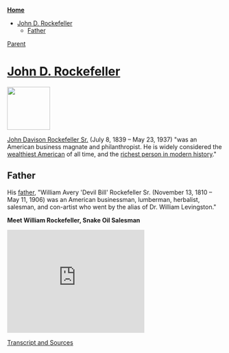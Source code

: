 <!-- START doctoc generated TOC please keep comment here to allow auto update -->
<!-- DON'T EDIT THIS SECTION, INSTEAD RE-RUN doctoc TO UPDATE -->
**[Home](#pages/blog/cv19/index)**

- [John D. Rockefeller](#john-d-rockefeller)
  - [Father](#father)

<!-- END doctoc generated TOC please keep comment here to allow auto update -->

[Parent](#pages/blog/cv19/people/index)

# [John D. Rockefeller](https://en.wikipedia.org/wiki/John_D._Rockefeller)

<img src="https://upload.wikimedia.org/wikipedia/commons/8/81/Photo_of_John_D_Rockefeller.jpg" width="100px"/>

[John Davison Rockefeller Sr.](https://en.wikipedia.org/wiki/John_D._Rockefeller)
(July 8, 1839 – May 23, 1937) "was an American business magnate and 
philanthropist. He is widely considered the 
[wealthiest American](https://en.wikipedia.org/wiki/List_of_richest_Americans_in_history) of all time, 
and the 
[richest person in modern history](https://en.wikipedia.org/wiki/List_of_wealthiest_historical_figures)."

## Father

His [father](https://en.wikipedia.org/wiki/William_Rockefeller_Sr.), "William 
Avery 'Devil Bill' Rockefeller Sr. (November 13, 1810 – May 11, 1906) was an 
American businessman, lumberman, herbalist, salesman, and con-artist who went 
by the alias of Dr. William Levingston."

**Meet William Rockefeller, Snake Oil Salesman**

<iframe width="320" height="240" src="https://www.youtube.com/embed/xat9xSos_7g" frameborder="0" allow="accelerometer; autoplay; encrypted-media; gyroscope; picture-in-picture" allowfullscreen></iframe>

[Transcript and Sources](https://www.corbettreport.com/meet-william-rockefeller-snake-oil-salesman/)
